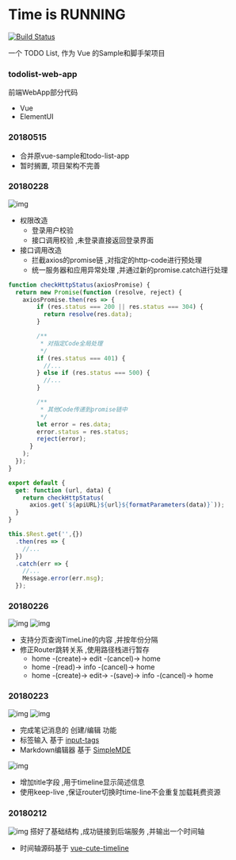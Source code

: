 # Time is RUNNING 

[![Build Status](https://travis-ci.org/Anddd7/vue-sample.svg?branch=master)](https://travis-ci.org/Anddd7/vue-sample)

一个 TODO List, 作为 Vue 的Sample和脚手架项目 

### todolist-web-app
前端WebApp部分代码
- Vue
- ElementUI

### 20180515
- 合并原vue-sample和todo-list-app
- 暂时搁置, 项目架构不完善

### 20180228
![img](docs/20180228-1.png)
- 权限改造
  - 登录用户校验
  - 接口调用校验 ,未登录直接返回登录界面
- 接口调用改造
  - 拦截axios的promise链 ,对指定的http-code进行预处理
  - 统一服务器和应用异常处理 ,并通过新的promise.catch进行处理
```javascript
function checkHttpStatus(axiosPromise) {
  return new Promise(function (resolve, reject) {
    axiosPromise.then(res => {
        if (res.status === 200 || res.status === 304) {
          return resolve(res.data);
        }

        /**
         * 对指定Code全局处理
         */
        if (res.status === 401) {
          //...
        } else if (res.status === 500) {
          //...
        }

        /**
         * 其他Code传递到promise链中
         */
        let error = res.data;
        error.status = res.status;
        reject(error);
      }
    );
  });
}

export default {
  get: function (url, data) {
    return checkHttpStatus(
      axios.get(`${apiURL}${url}${formatParameters(data)}`));
  }
}
```
```javascript
this.$Rest.get('',{})
  .then(res => {
    //...
  })
  .catch(err => {
    //...
    Message.error(err.msg);
  });
```

### 20180226
![img](docs/20180226-1.png)
![img](docs/20180226-2.png)
- 支持分页查询TimeLine的内容 ,并按年份分隔
- 修正Router跳转关系 ,使用路径栈进行暂存
  - home -(create)-> edit -(cancel)-> home
  - home -(read)-> info -(cancel)-> home
  - home -(create)-> edit-> -(save)-> info -(cancel)-> home

### 20180223
![img](docs/20180223-1.png)
![img](docs/20180223-2.png)
- 完成笔记消息的 创建/编辑 功能
- 标签输入 基于 [input-tags](https://github.com/matiastucci/vue-input-tag)
- Markdown编辑器 基于 [SimpleMDE](https://github.com/F-loat/vue-simplemde)

![img](docs/20180223-3.png)
- 增加title字段 ,用于timeline显示简述信息
- 使用keep-live ,保证router切换时time-line不会重复加载耗费资源

### 20180212
![img](docs/20180218.jpg)
搭好了基础结构 ,成功链接到后端服务 ,并输出一个时间轴
- 时间轴源码基于 [vue-cute-timeline](https://github.com/luyilin/vue-cute-timeline)
